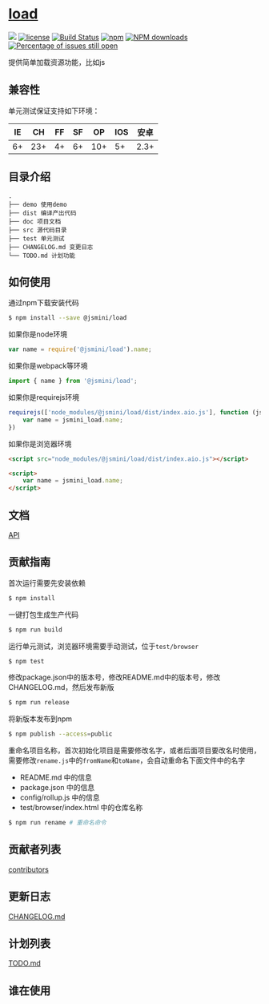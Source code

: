 # [load](https://github.com/jsmini/load) 

[![](https://img.shields.io/badge/Powered%20by-jslib%20load-brightgreen.svg)](https://github.com/yanhaijing/jslib-load)
[![license](https://img.shields.io/badge/license-MIT-blue.svg)](https://github.com/jsmini/load/blob/master/LICENSE)
[![Build Status](https://travis-ci.org/jsmini/load.svg?branch=master)](https://travis-ci.org/jsmini/load)
[![npm](https://img.shields.io/badge/npm-0.1.0-orange.svg)](https://www.npmjs.com/package/@jsmini/load)
[![NPM downloads](http://img.shields.io/npm/dm/@jsmini/load.svg?style=flat-square)](http://www.npmtrends.com/@jsmini/load)
[![Percentage of issues still open](http://isitmaintained.com/badge/open/jsmini/load.svg)](http://isitmaintained.com/project/jsmini/load "Percentage of issues still open")

提供简单加载资源功能，比如js

## 兼容性
单元测试保证支持如下环境：

| IE   | CH   | FF   | SF   | OP   | IOS  | 安卓   |
| ---- | ---- | ---- | ---- | ---- | ---- | ---- |
| 6+   | 23+  | 4+   | 6+   | 10+  | 5+   | 2.3+ |


## 目录介绍

```
.
├── demo 使用demo
├── dist 编译产出代码
├── doc 项目文档
├── src 源代码目录
├── test 单元测试
├── CHANGELOG.md 变更日志
└── TODO.md 计划功能
```

## 如何使用
通过npm下载安装代码

```bash
$ npm install --save @jsmini/load
```

如果你是node环境

```js
var name = require('@jsmini/load').name;
```

如果你是webpack等环境

```js
import { name } from '@jsmini/load';
```

如果你是requirejs环境

```js
requirejs(['node_modules/@jsmini/load/dist/index.aio.js'], function (jsmini_load) {
    var name = jsmini_load.name;
})
```

如果你是浏览器环境

```html
<script src="node_modules/@jsmini/load/dist/index.aio.js"></script>

<script>
    var name = jsmini_load.name;
</script>
```

## 文档
[API](https://github.com/jsmini/load/blob/master/doc/api.md)

## 贡献指南
首次运行需要先安装依赖

```bash
$ npm install
```

一键打包生成生产代码

```bash
$ npm run build
```

运行单元测试，浏览器环境需要手动测试，位于`test/browser`

```bash
$ npm test
```

修改package.json中的版本号，修改README.md中的版本号，修改CHANGELOG.md，然后发布新版

```bash
$ npm run release
```

将新版本发布到npm

```bash
$ npm publish --access=public
```

重命名项目名称，首次初始化项目是需要修改名字，或者后面项目要改名时使用，需要修改`rename.js`中的`fromName`和`toName`，会自动重命名下面文件中的名字

- README.md 中的信息
- package.json 中的信息
- config/rollup.js 中的信息
- test/browser/index.html 中的仓库名称

```bash
$ npm run rename # 重命名命令
```

## 贡献者列表
[contributors](https://github.com/jsmini/load/graphs/contributors)

## 更新日志
[CHANGELOG.md](https://github.com/jsmini/load/blob/master/CHANGELOG.md)

## 计划列表
[TODO.md](https://github.com/jsmini/load/blob/master/TODO.md)

## 谁在使用

